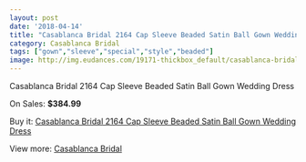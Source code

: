 ```yaml
---
layout: post
date: '2018-04-14'
title: "Casablanca Bridal 2164 Cap Sleeve Beaded Satin Ball Gown Wedding Dress"
category: Casablanca Bridal
tags: ["gown","sleeve","special","style","beaded"]
image: http://img.eudances.com/19171-thickbox_default/casablanca-bridal-2164-cap-sleeve-beaded-satin-ball-gown-wedding-dress.jpg
---
```

Casablanca Bridal 2164 Cap Sleeve Beaded Satin Ball Gown Wedding Dress

On Sales: **$384.99**
<a href="https://www.eudances.com/en/casablanca-bridal/5707-casablanca-bridal-2164-cap-sleeve-beaded-satin-ball-gown-wedding-dress.html"><amp-img layout="responsive" width="600" height="600" src="//img.eudances.com/19171-thickbox_default/casablanca-bridal-2164-cap-sleeve-beaded-satin-ball-gown-wedding-dress.jpg" alt="Casablanca Bridal 2164 Cap Sleeve Beaded Satin Ball Gown Wedding Dress 0" /></a>
<a href="https://www.eudances.com/en/casablanca-bridal/5707-casablanca-bridal-2164-cap-sleeve-beaded-satin-ball-gown-wedding-dress.html"><amp-img layout="responsive" width="600" height="600" src="//img.eudances.com/19173-thickbox_default/casablanca-bridal-2164-cap-sleeve-beaded-satin-ball-gown-wedding-dress.jpg" alt="Casablanca Bridal 2164 Cap Sleeve Beaded Satin Ball Gown Wedding Dress 1" /></a>
<a href="https://www.eudances.com/en/casablanca-bridal/5707-casablanca-bridal-2164-cap-sleeve-beaded-satin-ball-gown-wedding-dress.html"><amp-img layout="responsive" width="600" height="600" src="//img.eudances.com/19172-thickbox_default/casablanca-bridal-2164-cap-sleeve-beaded-satin-ball-gown-wedding-dress.jpg" alt="Casablanca Bridal 2164 Cap Sleeve Beaded Satin Ball Gown Wedding Dress 2" /></a>

Buy it: [Casablanca Bridal 2164 Cap Sleeve Beaded Satin Ball Gown Wedding Dress](https://www.eudances.com/en/casablanca-bridal/5707-casablanca-bridal-2164-cap-sleeve-beaded-satin-ball-gown-wedding-dress.html "Casablanca Bridal 2164 Cap Sleeve Beaded Satin Ball Gown Wedding Dress")

View more: [Casablanca Bridal](https://www.eudances.com/en/4-casablanca-bridal "Casablanca Bridal")